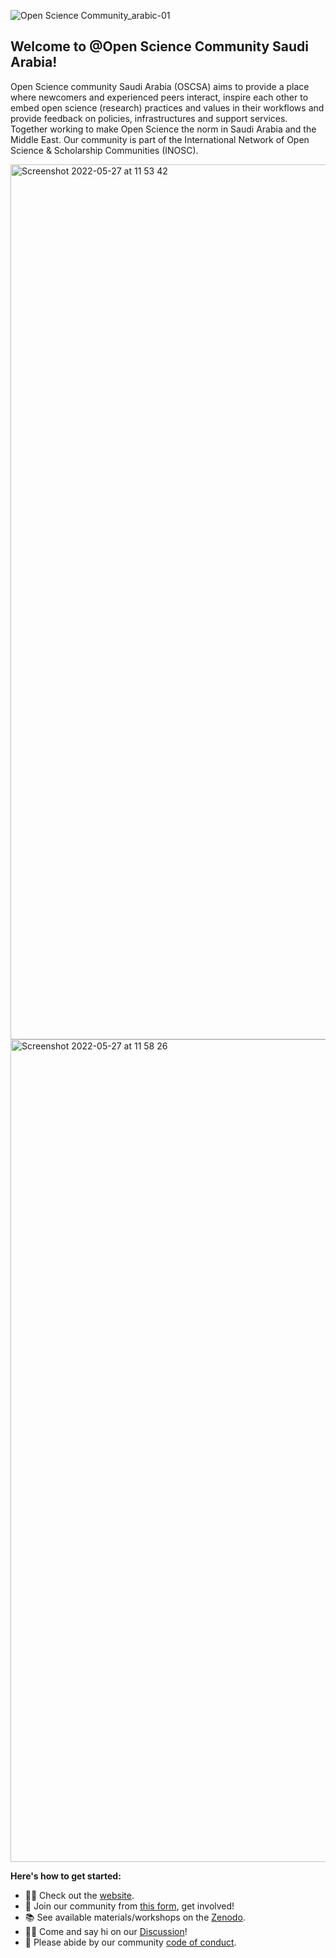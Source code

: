 ![Open Science Community_arabic-01](https://user-images.githubusercontent.com/53487593/170688980-b297e503-5b0d-4a2f-bd88-8d012984aad7.png)

## Welcome to @Open Science Community Saudi Arabia!

Open Science community Saudi Arabia (OSCSA) aims to provide a place where newcomers and experienced peers interact, inspire each other to embed open science (research) practices and values in their workflows and provide feedback on policies, infrastructures and support services. Together working to make Open Science the norm in Saudi Arabia and the Middle East. Our community is part of the International Network of Open Science & Scholarship Communities (INOSC).


<img width="1400px" alt="Screenshot 2022-05-27 at 11 53 42" src="https://user-images.githubusercontent.com/53487593/170686250-0290572c-44e7-4af3-935f-9c72bf916272.png">

<img width="1316" alt="Screenshot 2022-05-27 at 11 58 26" src="https://user-images.githubusercontent.com/53487593/170686908-513e5d5e-85ee-49b1-bca2-41524c155806.png">


**Here's how to get started:**

- 👩‍💻 Check out the [website](https://osc-ksa.com/).
- 🍿 Join our community from [this form](https://form.jotform.com/220362171812446), get involved!
- 📚 See available materials/workshops on the [Zenodo](https://zenodo.org/communities/1231231664/?page=1&size=20).
- 🙋‍♀️ Come and say hi on our [Discussion](https://github.com/orgs/Open-Science-Community-Saudi-Arabia/discussions)!
- 🤗 Please abide by our community [code of conduct](https://github.com/Open-Science-Community-Saudi-Arabia/Open-Science-Community-in-Saudi/blob/main/CODE_OF_CONDUCT.md).


